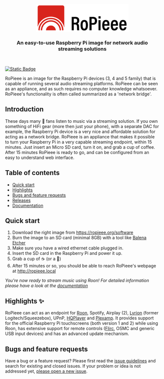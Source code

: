 <p align="center">
<img src="https://github.com/RoPieee/RoPieee/blob/main/images/logo.png" width="300" title="RoPieee logo">
</p>
<h3 align="center">An easy-to-use Raspberry Pi image for network audio streaming solutions</h3>
<br/>

<p></p>

[![Static Badge](https://img.shields.io/badge/Download%20the%20latest%20release-2025.06.1-blue)](https://github.com/RoPieee/RoPieee/blob/main/CHANGELOG.md#2025.06.1)

RoPieee is an image for the Raspberry Pi devices (3, 4 and 5 family) that is capable of running several audio streaming platforms. RoPieee can be seen as an appliance, and as such requires no computer knowledge whatsoever. RoPieee's functionality is often called summarized as a 'network bridge'.

## Introduction

These days many :musical_note: fans listen to music via a streaming solution. If you own something of HiFi gear (more then just your phone), with a separate DAC for example, the Raspberry Pi device is a very nice and affordable solution for acting as a network bridge.
RoPieee is an appliance that makes it possible to turn your Raspberry Pi in a very capable streaming endpoint, within 15 minutes. Just insert an Micro SD card, turn it on, and grab a cup of coffee. After 15 minutes RoPieee is ready to go, and can be configured from an easy to understand web interface. 

## Table of contents

- [Quick start](#quick-start)
- [Highlights](#highlights)
- [Bugs and feature requests](#bugs-and-feature-requests)
- [Releases](https://github.com/RoPieee/RoPieee/blob/main/CHANGELOG.md)
- [Documentation](https://github.com/RoPieee/RoPieee/blob/main/DOCUMENTATION.md)

## Quick start

1. Download the right image from https://ropieee.org/software
2. Burn the image to an SD card (minimal 8GB) with a tool like [Balena Etcher](https://etcher.balena.io/)
3. Make sure you have a wired ethernet cable plugged in.
4. Insert the SD card in the Raspberry Pi and power it up. 
5. Grab a cup of :coffee: (or a :tropical_drink:)
6. After 15 minutes or so, you should be able to reach RoPieee's webpage at http://ropieee.local

_You're now ready to stream music using Roon! For detailed information please have a look at the [documentation](https://github.com/RoPieee/RoPieee/blob/main/DOCUMENTATION.md)_

## Highlights :sparkles:

RoPieee can act as an endpoint for [Roon](https://roonlabs.com), Spotify, Airplay (2), [Lyrion](https://lyrion.org/) (former Logitech/Squeezebox), UPnP, [HQPlayer](https://signalyst.com/consumer/) and [Plexamp](https://www.plex.tv/plexamp/). It provides support for the official Raspberry Pi touchscreens (both version 1 and 2) while using Roon, has extensive support for remote controls ([Flirc](https://flirc.tv/), OSMC and generic USB input devices) and has an advanced update mechanism.

## Bugs and feature requests

Have a bug or a feature request? Please first read the [issue guidelines](https://github.com/RoPieee/RoPieee/blob/main/CONTRIBUTING.md#using-the-issue-tracker) and search for existing and closed issues. If your problem or idea is not addressed yet, [please open a new issue](https://github.com/RoPieee/RoPieee/issues/new/choose).






